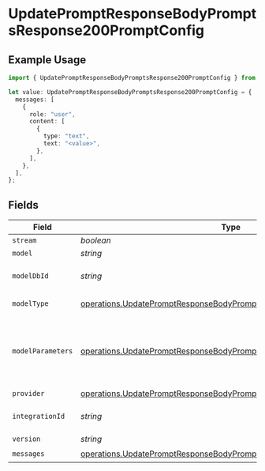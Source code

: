 # UpdatePromptResponseBodyPromptsResponse200PromptConfig

## Example Usage

```typescript
import { UpdatePromptResponseBodyPromptsResponse200PromptConfig } from "@orq-ai/node/models/operations";

let value: UpdatePromptResponseBodyPromptsResponse200PromptConfig = {
  messages: [
    {
      role: "user",
      content: [
        {
          type: "text",
          text: "<value>",
        },
      ],
    },
  ],
};
```

## Fields

| Field                                                                                                                                                        | Type                                                                                                                                                         | Required                                                                                                                                                     | Description                                                                                                                                                  |
| ------------------------------------------------------------------------------------------------------------------------------------------------------------ | ------------------------------------------------------------------------------------------------------------------------------------------------------------ | ------------------------------------------------------------------------------------------------------------------------------------------------------------ | ------------------------------------------------------------------------------------------------------------------------------------------------------------ |
| `stream`                                                                                                                                                     | *boolean*                                                                                                                                                    | :heavy_minus_sign:                                                                                                                                           | N/A                                                                                                                                                          |
| `model`                                                                                                                                                      | *string*                                                                                                                                                     | :heavy_minus_sign:                                                                                                                                           | N/A                                                                                                                                                          |
| `modelDbId`                                                                                                                                                  | *string*                                                                                                                                                     | :heavy_minus_sign:                                                                                                                                           | The id of the resource                                                                                                                                       |
| `modelType`                                                                                                                                                  | [operations.UpdatePromptResponseBodyPromptsResponse200ModelType](../../models/operations/updatepromptresponsebodypromptsresponse200modeltype.md)             | :heavy_minus_sign:                                                                                                                                           | The type of the model                                                                                                                                        |
| `modelParameters`                                                                                                                                            | [operations.UpdatePromptResponseBodyPromptsResponse200ModelParameters](../../models/operations/updatepromptresponsebodypromptsresponse200modelparameters.md) | :heavy_minus_sign:                                                                                                                                           | Model Parameters: Not all parameters apply to every model                                                                                                    |
| `provider`                                                                                                                                                   | [operations.UpdatePromptResponseBodyPromptsResponse200Provider](../../models/operations/updatepromptresponsebodypromptsresponse200provider.md)               | :heavy_minus_sign:                                                                                                                                           | N/A                                                                                                                                                          |
| `integrationId`                                                                                                                                              | *string*                                                                                                                                                     | :heavy_minus_sign:                                                                                                                                           | The id of the resource                                                                                                                                       |
| `version`                                                                                                                                                    | *string*                                                                                                                                                     | :heavy_minus_sign:                                                                                                                                           | N/A                                                                                                                                                          |
| `messages`                                                                                                                                                   | [operations.UpdatePromptResponseBodyPromptsResponse200Messages](../../models/operations/updatepromptresponsebodypromptsresponse200messages.md)[]             | :heavy_check_mark:                                                                                                                                           | N/A                                                                                                                                                          |